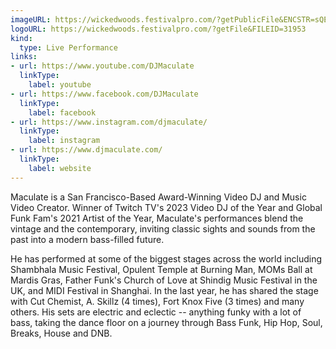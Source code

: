 ```yaml
---
imageURL: https://wickedwoods.festivalpro.com/?getPublicFile&ENCSTR=sQERKpZqwJvLjCFSYRBB
logoURL: https://wickedwoods.festivalpro.com/?getFile&FILEID=31953
kind:
  type: Live Performance
links:
- url: https://www.youtube.com/DJMaculate
  linkType:
    label: youtube
- url: https://www.facebook.com/DJMaculate
  linkType:
    label: facebook
- url: https://www.instagram.com/djmaculate/
  linkType:
    label: instagram
- url: https://www.djmaculate.com/
  linkType:
    label: website
---
```

Maculate is a San Francisco-Based Award-Winning Video DJ and Music Video Creator. Winner of Twitch TV's 2023 Video DJ of the Year and Global Funk Fam's 2021 Artist of the Year, Maculate's performances blend the vintage and the contemporary, inviting classic sights and sounds from the past into a modern bass-filled future.

He has performed at some of the biggest stages across the world including Shambhala Music Festival, Opulent Temple at Burning Man, MOMs Ball at Mardis Gras, Father Funk's Church of Love at Shindig Music Festival in the UK, and MIDI Festival in Shanghai. In the last year, he has shared the stage with Cut Chemist, A. Skillz (4 times), Fort Knox Five (3 times) and many others. His sets are electric and eclectic -- anything funky with a lot of bass, taking the dance floor on a journey through Bass Funk, Hip Hop, Soul, Breaks, House and DNB. 